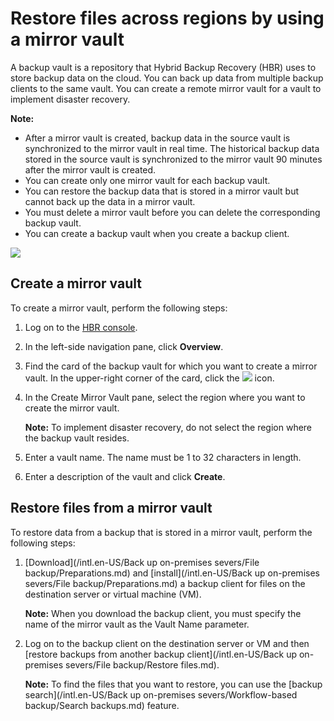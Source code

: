# Restore files across regions by using a mirror vault

A backup vault is a repository that Hybrid Backup Recovery \(HBR\) uses to store backup data on the cloud. You can back up data from multiple backup clients to the same vault. You can create a remote mirror vault for a vault to implement disaster recovery.

**Note:**

-   After a mirror vault is created, backup data in the source vault is synchronized to the mirror vault in real time. The historical backup data stored in the source vault is synchronized to the mirror vault 90 minutes after the mirror vault is created.
-   You can create only one mirror vault for each backup vault.
-   You can restore the backup data that is stored in a mirror vault but cannot back up the data in a mirror vault.
-   You must delete a mirror vault before you can delete the corresponding backup vault.
-   You can create a backup vault when you create a backup client.

![](https://static-aliyun-doc.oss-cn-hangzhou.aliyuncs.com/assets/img/en-US/4072580061/p44049.png)

## Create a mirror vault

To create a mirror vault, perform the following steps:

1.  Log on to the [HBR console](https://hbr.console.aliyun.com).

2.  In the left-side navigation pane, click **Overview**.

3.  Find the card of the backup vault for which you want to create a mirror vault. In the upper-right corner of the card, click the ![](https://static-aliyun-doc.oss-cn-hangzhou.aliyuncs.com/assets/img/en-US/2488449951/p39694.png) icon.

4.  In the Create Mirror Vault pane, select the region where you want to create the mirror vault.

    **Note:** To implement disaster recovery, do not select the region where the backup vault resides.

5.  Enter a vault name. The name must be 1 to 32 characters in length.

6.  Enter a description of the vault and click **Create**.


## Restore files from a mirror vault

To restore data from a backup that is stored in a mirror vault, perform the following steps:

1.  [Download](/intl.en-US/Back up on-premises severs/File backup/Preparations.md) and [install](/intl.en-US/Back up on-premises severs/File backup/Preparations.md) a backup client for files on the destination server or virtual machine \(VM\).

    **Note:** When you download the backup client, you must specify the name of the mirror vault as the Vault Name parameter.

2.  Log on to the backup client on the destination server or VM and then [restore backups from another backup client](/intl.en-US/Back up on-premises severs/File backup/Restore files.md).

    **Note:** To find the files that you want to restore, you can use the [backup search](/intl.en-US/Back up on-premises severs/Workflow-based backup/Search backups.md) feature.


